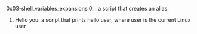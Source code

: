 0x03-shell_variables_expansions
0. <o>:  a script that creates an alias.
1. Hello you: a script that prints hello user, where user is the current Linux user

